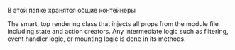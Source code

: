 В этой папке хранятся общие контейнеры

The smart, top rendering class that injects all props from the module file including state and action creators.
Any intermediate logic such as filtering, event handler logic, or mounting logic is done in its methods.